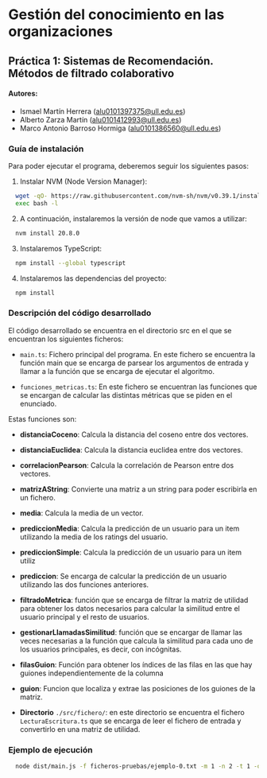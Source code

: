 # Gestión del conocimiento en las organizaciones

## Práctica 1: Sistemas de Recomendación. Métodos de filtrado colaborativo


#### Autores:
- Ismael Martín Herrera (alu0101397375@ull.edu.es)
- Alberto Zarza Martín (alu0101412993@ull.edu.es)
- Marco Antonio Barroso Hormiga (alu0101386560@ull.edu.es)

### Guía de instalación

Para poder ejecutar el programa, deberemos seguir los siguientes pasos:
1. Instalar NVM (Node Version Manager): 
``` bash
  wget -qO- https://raw.githubusercontent.com/nvm-sh/nvm/v0.39.1/install.sh | bash
  exec bash -l
```
2. A continuación, instalaremos la versión de node que vamos a utilizar:
``` bash
  nvm install 20.8.0 
```
3. Instalaremos TypeScript:
``` bash
  npm install --global typescript
```

4. Instalaremos las dependencias del proyecto:
``` bash
  npm install
```

### Descripción del código desarrollado

El código desarrollado se encuentra en el directorio src en el que se encuentran los siguientes ficheros:

- ```main.ts```: Fichero principal del programa. En este fichero se encuentra la función main que se encarga de parsear los argumentos de entrada y llamar a la función que se encarga de ejecutar el algoritmo.

- ```funciones_metricas.ts```: En este fichero se encuentran las funciones que se encargan de calcular las distintas métricas que se piden en el enunciado. 

Estas funciones son:
  - **distanciaCoceno**: Calcula la distancia del coseno entre dos vectores.
  - **distanciaEuclidea**: Calcula la distancia euclidea entre dos vectores.
  - **correlacionPearson**: Calcula la correlación de Pearson entre dos vectores.
  - **matrizAString**: Convierte una matriz a un string para poder escribirla en un fichero.
  - **media**: Calcula la media de un vector.
  - **prediccionMedia**: Calcula la predicción de un usuario para un item utilizando la media de los ratings del usuario.
  - **prediccionSimple**: Calcula la predicción de un usuario para un item utiliz
  - **prediccion**: Se encarga de calcular la predicción de un usuario utilizando las dos funciones anteriores.
  - **filtradoMetrica**: función que se encarga de filtrar la matriz de utilidad para obtener los datos necesarios para calcular la similitud   entre el usuario principal y el resto de usuarios.
  - **gestionarLlamadasSimilitud**: función que se encargar de llamar las veces necesarias a la función que calcula la similitud para cada uno de los usuarios principales, es decir, con incógnitas.
  - **filasGuion**: Función para obtener los índices de las filas en las que hay guiones independientemente de la columna
  - **guion**: Funcion que localiza y extrae las posiciones de los guiones de la matriz.

- **Directorio** ```./src/fichero/```: en este directorio se encuentra el fichero ```LecturaEscritura.ts``` que se encarga de leer el fichero de entrada y convertirlo en una matriz de utilidad. 

### Ejemplo de ejecución

``` bash
  node dist/main.js -f ficheros-pruebas/ejemplo-0.txt -m 1 -n 2 -t 1 -o salida-3.txt
```